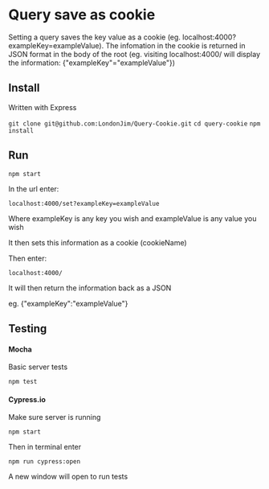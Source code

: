 # Query save as cookie

Setting a query saves the key value as a cookie (eg. localhost:4000?exampleKey=exampleValue). The infomation in the cookie is returned in JSON format in the body of the root (eg. visiting localhost:4000/ will display the information: {"exampleKey"="exampleValue"})

## Install

Written with Express

`git clone git@github.com:LondonJim/Query-Cookie.git`
`cd query-cookie`
`npm install`

## Run

`npm start`

In the url enter:

`localhost:4000/set?exampleKey=exampleValue`

Where exampleKey is any key you wish and exampleValue is any value you wish

It then sets this information as a cookie (cookieName)

Then enter:

`localhost:4000/`

It will then return the information back as a JSON

eg. {"exampleKey":"exampleValue"}

## Testing

#### Mocha

Basic server tests

`npm test`

#### Cypress.io

Make sure server is running

`npm start`

Then in terminal enter

`npm run cypress:open`

A new window will open to run tests
